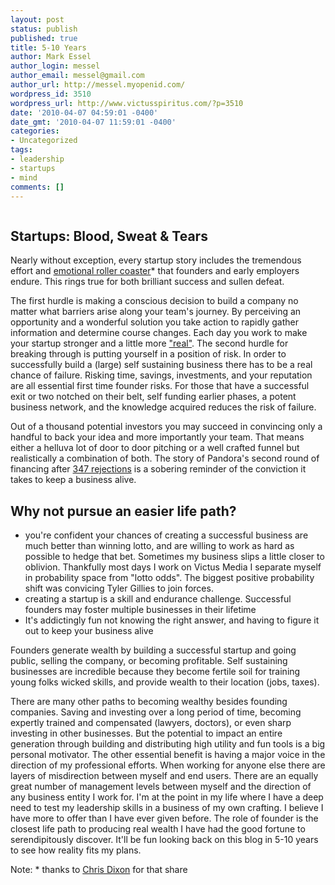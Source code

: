 ```yaml
---
layout: post
status: publish
published: true
title: 5-10 Years
author: Mark Essel
author_login: messel
author_email: messel@gmail.com
author_url: http://messel.myopenid.com/
wordpress_id: 3510
wordpress_url: http://www.victusspiritus.com/?p=3510
date: '2010-04-07 04:59:01 -0400'
date_gmt: '2010-04-07 11:59:01 -0400'
categories:
- Uncategorized
tags:
- leadership
- startups
- mind
comments: []
---
```

<p><a href="http://www.photoshoppix.com/Content/pid=44.html"><img src="{{ site.url }}/assets/2010/04/l_700_466_5AED2823-B279-4F25-97F6-F5BA4DF3CE1D.jpeg" alt="" class="alignnone size-full" /></a></p>
<h2>Startups: Blood, Sweat & Tears</h2>
<p>Nearly without exception, every startup story includes the tremendous  effort and <a href="http://epaley.posterous.com/fantasies-and-fantasies-with-money-0">emotional roller coaster</a>* that founders and early employers endure. This rings true for both brilliant success and sullen defeat. </p>
<p>The first hurdle is making a conscious decision to build a company no matter what barriers arise along your team's journey. By perceiving an opportunity and a wonderful solution you take action to rapidly gather information and determine course changes. Each day you work to make your startup stronger and a little more <a HREF="http://www.scruffles.net/spielberg/movies/ai.html">"real"</a>. The second hurdle for breaking through is putting yourself in a position of risk. In order to successfully build a (large) self sustaining business there has to be a real chance of failure. Risking time, savings, investments, and your reputation are all essential first time founder risks. For those that have a successful exit or two notched on their belt, self funding earlier phases, a potent business network, and the knowledge acquired reduces the risk of failure. </p>
<p>Out of a thousand potential investors you may succeed in convincing only a handful to back your idea and more importantly your team. That means either a helluva lot of door to door pitching or a well crafted funnel but realistically a combination of both. The story of Pandora's second round of financing after <a href="http://www.nytimes.com/2010/03/08/technology/08pandora.html">347 rejections</a> is a sobering reminder of the conviction it takes to keep a business alive.</p>
<h2>Why not pursue an easier life path?</h2>
<ul>
<li>you're confident your chances of creating a successful business are much better than winning lotto, and are willing to work as hard as possible to hedge that bet. Sometimes my business slips a little closer to oblivion. Thankfully most days I work on Victus Media I separate myself in probability space from "lotto odds". The biggest positive probability shift was convicing Tyler Gillies to join forces.</li>
<li>creating a startup is a skill and endurance challenge. Successful founders may foster multiple businesses in their lifetime</li>
<li>It's addictingly fun not knowing the right answer, and having to figure it out to keep your business alive</li>
</ul>
<p>Founders generate wealth by building a successful startup and going public, selling the company, or becoming profitable. Self sustaining businesses are incredible because they become fertile soil for training young folks wicked skills, and provide wealth to their location (jobs, taxes). </p>
<p>There are many other paths to becoming wealthy besides founding companies. Saving and investing over a long period of time, becoming expertly trained and compensated (lawyers, doctors), or even sharp investing in other businesses. But the potential to impact an entire generation through building and distributing high utility and fun tools is a big personal motivator. The other essential benefit is having a major voice in the direction of my professional efforts. When working for anyone else there are layers of misdirection between myself and end users. There are an equally great number of management levels between myself and the direction of any business entity I work for. I'm at the point in my life where I have a deep need to test my leadership skills in a business of my own crafting. I believe I have more to offer than I have ever given before. The role of founder is the closest life path to producing real wealth I have had the good fortune to serendipitously discover. It'll be fun looking back on this blog in 5-10 years to see how reality fits my plans. </p>
<p>Note: * thanks to <a href="http://cdixon.org">Chris Dixon</a> for that share</p>
